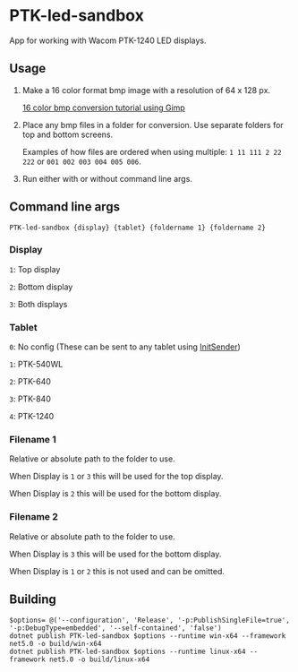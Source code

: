 # PTK-led-sandbox
App for working with Wacom PTK-1240 LED displays.

## Usage
1. Make a 16 color format bmp image with a resolution of 64 x 128 px.

    [16 color bmp conversion tutorial using Gimp](https://github.com/Kuuuube/PTK-led-sandbox/blob/master/gimp_image_tutorial/gimp_image_tutorial.md)
2. Place any bmp files in a folder for conversion. Use separate folders for top and bottom screens. 

    Examples of how files are ordered when using multiple: `1 11 111 2 22 222` or `001 002 003 004 005 006`.
3. Run either with or without command line args.

## Command line args

```
PTK-led-sandbox {display} {tablet} {foldername 1} {foldername 2}
```

### Display

`1`: Top display

`2`: Bottom display

`3`: Both displays

### Tablet

`0`: No config (These can be sent to any tablet using [InitSender](https://github.com/Kuuuube/InitSender))

`1`: PTK-540WL

`2`: PTK-640

`3`: PTK-840

`4`: PTK-1240

### Filename 1

Relative or absolute path to the folder to use. 

When Display is `1` or `3` this will be used for the top display.

When Display is `2` this will be used for the bottom display.

### Filename 2 

Relative or absolute path to the folder to use. 

When Display is `3` this will be used for the bottom display.

When Display is `1` or `2` this is not used and can be omitted.

## Building

```
$options= @('--configuration', 'Release', '-p:PublishSingleFile=true', '-p:DebugType=embedded', '--self-contained', 'false')
dotnet publish PTK-led-sandbox $options --runtime win-x64 --framework net5.0 -o build/win-x64
dotnet publish PTK-led-sandbox $options --runtime linux-x64 --framework net5.0 -o build/linux-x64
```
